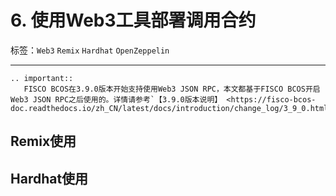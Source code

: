 # 6. 使用Web3工具部署调用合约

标签：``Web3`` ``Remix`` ``Hardhat`` ``OpenZeppelin``

----

```eval_rst
.. important::
   FISCO BCOS在3.9.0版本开始支持使用Web3 JSON RPC，本文都基于FISCO BCOS开启Web3 JSON RPC之后使用的。详情请参考`【3.9.0版本说明】 <https://fisco-bcos-doc.readthedocs.io/zh_CN/latest/docs/introduction/change_log/3_9_0.html>`_
```

## Remix使用

## Hardhat使用

